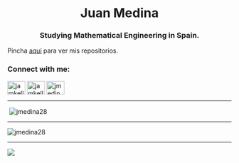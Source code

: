 
<h1 align="center">Juan Medina</h1>
<h3 align="center">Studying Mathematical Engineering in Spain.</h3>


Pincha [aquí](https://youtu.be/bLpremgjsE8) para ver mis repositorios.


<h3 align="left">Connect with me:</h3>
<p align="left">
<a href="https://twitter.com/jamkell2867" target="blank"><img align="center" src="https://raw.githubusercontent.com/rahuldkjain/github-profile-readme-generator/master/src/images/icons/Social/twitter.svg" alt="jamkell2867" height="30" width="40" /></a>
<a href="https://instagram.com/jamkell2867" target="blank"><img align="center" src="https://raw.githubusercontent.com/rahuldkjain/github-profile-readme-generator/master/src/images/icons/Social/instagram.svg" alt="jamkell2867" height="30" width="40" /></a>
<a href="https://codeforces.com/profile/jmedina28" target="blank"><img align="center" src="https://raw.githubusercontent.com/rahuldkjain/github-profile-readme-generator/master/src/images/icons/Social/codeforces.svg" alt="jmedina28" height="30" width="40" /></a>
</p>

---

<p>&nbsp;<img align="center" src="https://github-readme-stats.vercel.app/api?username=jmedina28&show_icons=true&theme=dark&locale=es" alt="jmedina28" /></p>

---

<p><img align="center" src="https://github-readme-streak-stats.herokuapp.com/?user=jmedina28&theme=dark" alt="jmedina28" /></p>

---

![](https://github-readme-stats.vercel.app/api/top-langs/?username=jmedina28&layout=compact&show_icons=true&&title_color=FFFFFF&text_color=FFFFFF&bg_color=131313&border_radius=8px&border_color=FFFFFF&icon_color=5865F2&card_width=445px)
